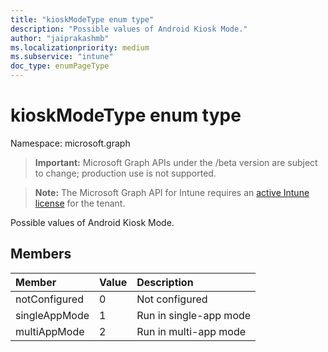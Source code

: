 ```yaml
---
title: "kioskModeType enum type"
description: "Possible values of Android Kiosk Mode."
author: "jaiprakashmb"
ms.localizationpriority: medium
ms.subservice: "intune"
doc_type: enumPageType
---
```


# kioskModeType enum type

Namespace: microsoft.graph

> **Important:** Microsoft Graph APIs under the /beta version are subject to change; production use is not supported.

> **Note:** The Microsoft Graph API for Intune requires an [active Intune license](https://go.microsoft.com/fwlink/?linkid=839381) for the tenant.

Possible values of Android Kiosk Mode.

## Members
|Member|Value|Description|
|:---|:---|:---|
|notConfigured|0|Not configured|
|singleAppMode|1|Run in single-app mode|
|multiAppMode|2|Run in multi-app mode|
